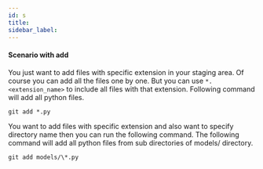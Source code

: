 ```yaml
---
id: s
title:
sidebar_label:
---
```


#### Scenario with add

You just want to add files with specific extension in your staging area. Of course you can add all the files one by one. But you can use `*.<extension_name>` to include all files with that extension.
Following command will add all python files.

`git add *.py`

You want to add files with specific extension and also want to specify directory name then you can run the following command. The following command will add all python files from sub directories of models/ directory.

`git add models/\*.py`
